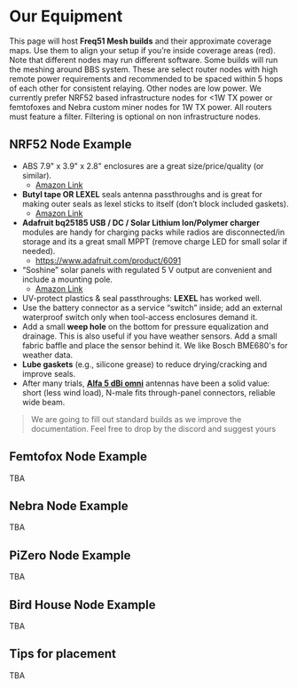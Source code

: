 # Our Equipment

This page will host **Freq51 Mesh builds** and their approximate coverage maps. Use them to align your setup if you’re inside coverage areas (red). Note that different nodes may run different software. Some builds will run the meshing around BBS system. These are select router nodes with high remote power requirements and recommended to be spaced within 5 hops of each other for consistent relaying. Other nodes are low power. We currently prefer NRF52 based infrastructure nodes for <1W TX power or femtofoxes and Nebra custom miner nodes for 1W TX power. All routers must feature a filter. Filtering is optional on non infrastructure nodes. 

## NRF52 Node Example

- ABS 7.9" x 3.9" x 2.8" enclosures are a great size/price/quality (or similar).  
	- [Amazon Link](https://www.amazon.com/YETLEBOX-Waterproof-Electrical-Stainless-Enclosure/dp/B0C2HHJFST/ref=sr_1_2?crid=LIJ31JNYUCR7&dib=eyJ2IjoiMSJ9._kDaTRA31iLXv6vlTYKuO0pDsUEugs_HmkCA9pwc2zCF1I3AbM6jD0Frvc3pX8w_zUm6j4_axv6Msme0NbR993vCp1VINFJWvP-oPFmYGehamnZD1OpIUKoTLM2XBqOSK7x4UQDFKbqyW_3B3qQqI30Blauy7rClXIgo7H43TU1VhH2aF_73U5jpkGTrPQJW3j5skapkpS4AKkddwD5hWThbv_j2ebEWOEUVQmSJjmxtVBHLjJYFBWev_qefW50QqtL9IST_O5Qhhfflm4NDAMu2MZks9yeN8c1tFC5Wa24.KKr8mtidIZCuSaaxAxVHZpBXWaA8Y_CbnJ33qeqnK7I&dib_tag=se&keywords=yetlebox%2Boutdoor%2Bwaterproof%2Belectrical%2Bbox%2Bjunction%2Bbox%2B5.9&qid=1755366655&sprefix=yetlebox%2Boutdoor%2Bwaterproof%2Belectrical%2Bbox%2Bjunction%2Bbox%2B5.9%2Caps%2C133&sr=8-2&th=1)
- **Butyl tape OR LEXEL** seals antenna passthroughs and is great for making outer seals as lexel sticks to itself (don’t block included gaskets).  
	- [Amazon Link](https://www.amazon.com/Sashco-13010-Lexel-Adhesive-Caulk/dp/B01LZA2H2L/ref=sr_1_3?crid=20FFDO5PL77RI&dib=eyJ2IjoiMSJ9.IWjtLSO7dP1B0wU7SI4mwrsc7vTHE5dLJlRZbQZ9qtnacgGXjQaUXMNUrRqRgNG_Ex4-VsrZgHSxhKzpk5ywoxMDBEhxgMMsm_xw3IOt5Y5WeOC2Umk8ntx8-dQAxckmkniEKQ9ucMq9u7821YN5PStpxqwakxooM5wQPCb5A2tTYI1uSFG5TbtGjmyy9xZkVfAFM3iSb82Vwo59-f7eh7Xo7lp4-ArYbC1qoI7GTsg.d2Ds6MRzvKrvbPcOtWewkoAZm0I5wUlq44byWF20hSk&dib_tag=se&keywords=Lexel&qid=1755368241&sprefix=lexel%2Caps%2C163&sr=8-3&th=1)
- **Adafruit bq25185 USB / DC / Solar Lithium Ion/Polymer charger** modules are handy for charging packs while radios are disconnected/in storage and its a great small MPPT (remove charge LED for small solar if needed).
	- https://www.adafruit.com/product/6091
- “Soshine” solar panels with regulated 5 V output are convenient and include a mounting pole.  
	- [Amazon Link](https://www.amazon.com/Soshine-Mini-Solar-Panel-Monocrystalline/dp/B099RSLNZ4/ref=sr_1_2?crid=348TED5BX2MPM&dib=eyJ2IjoiMSJ9.Y2MAhPwRjb21dP3dIvYVX0X83498TTRdNulpsJjA7yEmSeemA8OJIy1urQJCR-gjJLTqrZupAnSkBbDPfjVhzgMx8AZwXDsLutRDn8k5GwGZXwmjah9w2o9AyAfhGMHCBHKlDx6DbRbsJ5ska0CKRhqVk_R-SxuBaXJU2RazNUHEFy5RCGNZdH5AJN1FrZtWOFvKQRS35-8NQnAmEcEBb8yTJ5KOESkI9LZFhEDszN4a6A61r278mrRTqFcuvSdPi76_txjTRHJJk0PZkVCf_ef2awZ1xtNMLR1PXf4uPVM.jfwvgLkYTfVluMIUVQKl_oWrdSHd9uwIHrjcC3Qw9sw&dib_tag=se&keywords=soshine&qid=1755368307&sprefix=soshine%2Caps%2C167&sr=8-2&th=1)
- UV-protect plastics & seal passthroughs: **LEXEL** has worked well.  
- Use the battery connector as a service “switch” inside; add an external waterproof switch only when tool-access enclosures demand it.  
- Add a small **weep hole** on the bottom for pressure equalization and drainage. This is also useful if you have weather sensors. Add a small fabric baffle and place the sensor behind it. We like Bosch BME680's for weather data.
- **Lube gaskets** (e.g., silicone grease) to reduce drying/cracking and improve seals.  
- After many trials, **[Alfa 5 dBi omni](https://www.amazon.com/dp/B08H8J6ZV6?ref=fed_asin_title)** antennas have been a solid value: short (less wind load), N-male fits through-panel connectors, reliable wide beam.

> We are going to fill out standard builds as we improve the documentation. Feel free to drop by the discord and suggest yours

## Femtofox Node Example
TBA
## Nebra Node Example
TBA
## PiZero Node Example
TBA
## Bird House Node Example
TBA
## Tips for placement
TBA
